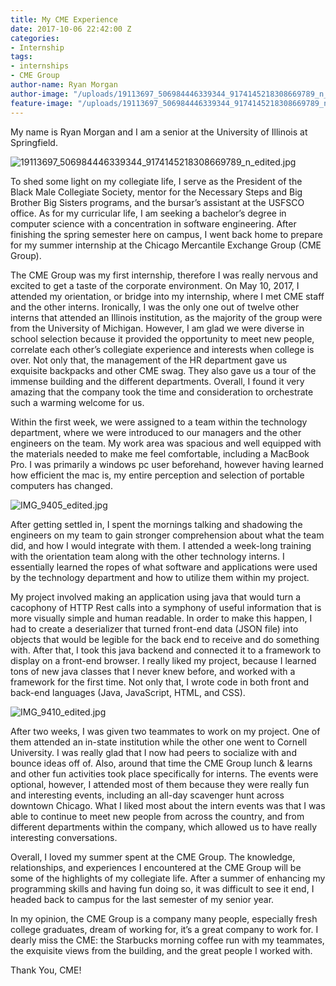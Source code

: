 ```yaml
---
title: My CME Experience
date: 2017-10-06 22:42:00 Z
categories:
- Internship
tags:
- internships
- CME Group
author-name: Ryan Morgan
author-image: "/uploads/19113697_506984446339344_9174145218308669789_n_edited.jpg"
feature-image: "/uploads/19113697_506984446339344_9174145218308669789_n_edited.jpg"
---
```


My name is Ryan Morgan and I am a senior at the University of Illinois at Springfield. 

![19113697_506984446339344_9174145218308669789_n_edited.jpg](/uploads/19113697_506984446339344_9174145218308669789_n_edited.jpg)

To shed some light on my collegiate life, I serve as the President of the Black Male Collegiate Society, mentor for the Necessary Steps and Big Brother Big Sisters programs, and the bursar’s assistant at the USFSCO office.  As for my curricular life, I am seeking a bachelor’s degree in computer science with a concentration in software engineering.  After finishing the spring semester here on campus, I went back home to prepare for my summer internship at the Chicago Mercantile Exchange Group (CME Group). 

The CME Group was my first internship, therefore I was really nervous and excited to get a taste of the corporate environment.  On May 10, 2017, I attended my orientation, or bridge into my internship, where I met CME staff and the other interns.  Ironically, I was the only one out of twelve other interns that attended an Illinois institution, as the majority of the group were from the University of Michigan.  However, I am glad we were diverse in school selection because it provided the opportunity to meet new people, correlate each other’s collegiate experience and interests when college is over.  Not only that, the management of the HR department gave us exquisite backpacks and other CME swag. They also gave us a tour of the immense building and the different departments.  Overall, I found it very amazing that the company took the time and consideration to orchestrate such a warming welcome for us. 

Within the first week, we were assigned to a team within the technology department, where we were introduced to our managers and the other engineers on the team.  My work area was spacious and well equipped with the materials needed to make me feel comfortable, including a MacBook Pro.  I was primarily a windows pc user beforehand, however having learned how efficient the mac is, my entire perception and selection of portable computers has changed. 

![IMG_9405_edited.jpg](/uploads/IMG_9405_edited.jpg)

After getting settled in, I spent the mornings talking and shadowing the engineers on my team to gain stronger comprehension about what the team did, and how I would integrate with them.  I attended a week-long training with the orientation team along with the other technology interns. I essentially learned the ropes of what software and applications were used by the technology department and how to utilize them within my project. 

My project involved making an application using java that would turn a cacophony of HTTP Rest calls into a symphony of useful information that is more visually simple and human readable.  In order to make this happen, I had to create a deserializer that turned front-end data (JSON file) into objects that would be legible for the back end to receive and do something with.  After that, I took this java backend and connected it to a framework to display on a front-end browser.  I really liked my project, because I learned tons of new java classes that I never knew before, and worked with a framework for the first time.  Not only that, I wrote code in both front and back-end languages (Java, JavaScript, HTML, and CSS). 

![IMG_9410_edited.jpg](/uploads/IMG_9410_edited.jpg)

After two weeks, I was given two teammates to work on my project.  One of them attended an in-state institution while the other one went to Cornell University.  I was really glad that I now had peers to socialize with and bounce ideas off of.  Also, around that time the CME Group lunch & learns and other fun activities took place specifically for interns.  The events were optional, however, I attended most of them because they were really fun and interesting events, including an all-day scavenger hunt across downtown Chicago.  What I liked most about the intern events was that I was able to continue to meet new people from across the country, and from different departments within the company, which allowed us to have really interesting conversations.  

Overall, I loved my summer spent at the CME Group.  The knowledge, relationships, and experiences I encountered at the CME Group will be some of the highlights of my collegiate life.  After a summer of enhancing my programming skills and having fun doing so, it was difficult to see it end, I headed back to campus for the last semester of my senior year.  

In my opinion, the CME Group is a company many people, especially fresh college graduates, dream of working for, it’s a great company to work for. I dearly miss the CME: the Starbucks morning coffee run with my teammates, the exquisite views from the building, and the great people I worked with.

Thank You, CME!

